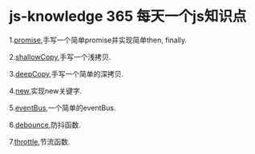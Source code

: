 # js-knowledge 365 每天一个js知识点
  1.[promise](https://github.com/lh8725473/js-knowledge/blob/master/promise.js "手写promise"),手写一个简单promise并实现简单then, finally.

  2.[shallowCopy](https://github.com/lh8725473/js-knowledge/blob/master/shallowCopy.js "手写shallowCopy"),手写一个浅拷贝.
  
  3.[deepCopy](https://github.com/lh8725473/js-knowledge/blob/master/deepCopy.js "手写deepCopy"),手写一个简单的深拷贝.
 
  4.[new](https://github.com/lh8725473/js-knowledge/blob/master/newFunction.js "实现new关键字"),实现new关键字.

  5.[eventBus](https://github.com/lh8725473/js-knowledge/blob/master/eventBus.js "实现eventBus"),一个简单的eventBus.

  6.[debounce](https://github.com/lh8725473/js-knowledge/blob/master/debounce.js "防抖函数"),防抖函数.

  7.[throttle](https://github.com/lh8725473/js-knowledge/blob/master/throttle.js "节流函数"),节流函数.